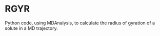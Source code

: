 # RGYR
Python code, using MDAnalysis, to calculate the radius of gyration of a solute in a MD trajectory. 
